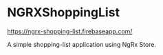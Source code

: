 # NGRXShoppingList

https://ngrx-shopping-list.firebaseapp.com/


A simple shopping-list application using NgRx Store. 
